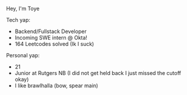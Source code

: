 Hey, I'm Toye

Tech yap:

* Backend/Fullstack Developer
* Incoming SWE intern @ Okta!
* 164 Leetcodes solved (Ik I suck)

Personal yap:

* 21
* Junior at Rutgers NB (I did not get held back I just missed the cutoff okay) 
* I like brawlhalla (bow, spear main)
  
